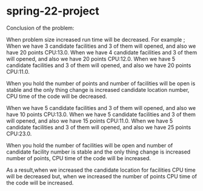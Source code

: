 # spring-22-project


Conclusion of the problem:

When problem size increased run time will be decreased.
For example ;
When we have 3 candidate facilities and 3 of them will opened, and also we have 20 points CPU:13.0.
When we have 4 candidate facilities and 3 of them will opened, and also we have 20 points CPU:12.0.
When we have 5 candidate facilities and 3 of them will opened, and also we have 20 points CPU:11.0.

When you hold the number of points and number of facilities will be open is stable and the only thing change is increased candidate location number, CPU time of the code will be decreased.

When we have 5 candidate facilities and 3 of them will opened, and also we have 10 points CPU:13.0.
When we have 5 candidate facilities and 3 of them will opened, and also we have 15 points CPU:11.0.
When we have 5 candidate facilities and 3 of them will opened, and also we have 25 points CPU:23.0.

When you hold the number of facilities will be open and number of candidate facility number is stable and the only thing change is increased number of points, CPU time of the code will be increased.

As a result,when we increased the candidate location for facilities CPU time will be decreased but, when we increased the number of points CPU time of the code will be increased.


